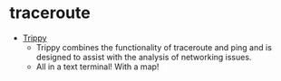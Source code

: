 traceroute
==========

* [Trippy](https://trippy.cli.rs/)
    * Trippy combines the functionality of traceroute and ping and is designed to assist with the analysis of networking issues.
    * All in a text terminal! With a map!